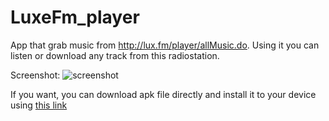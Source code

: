 # LuxeFm_player

App that grab music from http://lux.fm/player/allMusic.do. 
Using it you can listen or download any track from this radiostation.

Screenshot: 
![screenshot](https://pp.userapi.com/c836433/v836433187/2f582/fCqHJUq3Mtg.jpg)

If you want, you can download apk file directly and install it to your device using [this link](https://www.dropbox.com/s/mg2fv2vm0hjrzn7/LuxeFM.apk)
